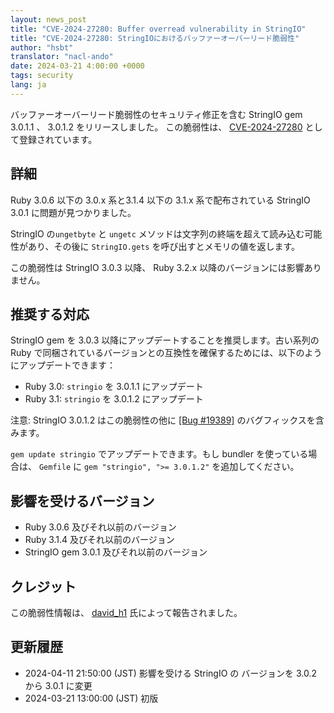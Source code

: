 ```yaml
---
layout: news_post
title: "CVE-2024-27280: Buffer overread vulnerability in StringIO"
title: "CVE-2024-27280: StringIOにおけるバッファーオーバーリード脆弱性"
author: "hsbt"
translator: "nacl-ando"
date: 2024-03-21 4:00:00 +0000
tags: security
lang: ja
---
```


バッファーオーバーリード脆弱性のセキュリティ修正を含む StringIO gem 3.0.1.1 、 3.0.1.2 をリリースしました。 この脆弱性は、 [CVE-2024-27280](https://www.cve.org/CVERecord?id=CVE-2024-27280) として登録されています。

## 詳細


Ruby 3.0.6 以下の 3.0.x 系と3.1.4 以下の 3.1.x 系で配布されている StringIO 3.0.1 に問題が見つかりました。

StringIO の`ungetbyte` と `ungetc` メソッドは文字列の終端を超えて読み込む可能性があり、その後に `StringIO.gets` を呼び出すとメモリの値を返します。

この脆弱性は StringIO 3.0.3 以降、 Ruby 3.2.x 以降のバージョンには影響ありません。

## 推奨する対応

StringIO gem を 3.0.3 以降にアップデートすることを推奨します。古い系列の Ruby で同梱されているバージョンとの互換性を確保するためには、以下のようにアップデートできます：

* Ruby 3.0: `stringio` を 3.0.1.1 にアップデート
* Ruby 3.1: `stringio` を 3.0.1.2 にアップデート

注意: StringIO 3.0.1.2 はこの脆弱性の他に [[Bug #19389]](https://github.com/ruby/ruby/commit/1d24a931c458c93463da1d5885f33edef3677cc2) のバグフィックスを含みます。

`gem update stringio` でアップデートできます。もし bundler を使っている場合は、 `Gemfile` に `gem "stringio", ">= 3.0.1.2"` を追加してください。

## 影響を受けるバージョン

* Ruby 3.0.6 及びそれ以前のバージョン
* Ruby 3.1.4 及びそれ以前のバージョン
* StringIO gem 3.0.1 及びそれ以前のバージョン

## クレジット

この脆弱性情報は、 [david_h1](https://hackerone.com/david_h1?type=user) 氏によって報告されました。

## 更新履歴

* 2024-04-11 21:50:00 (JST) 影響を受ける StringIO の バージョンを 3.0.2 から 3.0.1 に変更
* 2024-03-21 13:00:00 (JST) 初版

